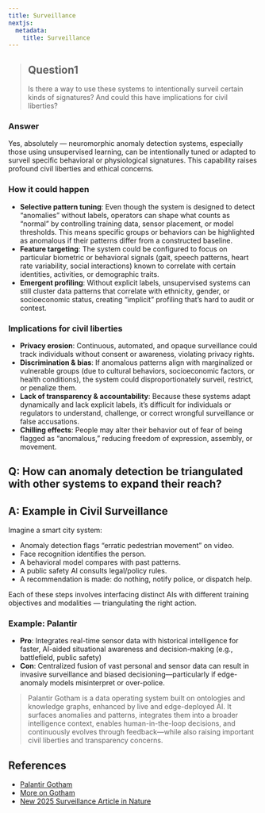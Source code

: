 ```yaml
---
title: Surveillance
nextjs:
  metadata:
    title: Surveillance
---
```


> ## Question1
> Is there a way to use these systems to intentionally surveil certain kinds of signatures? And could this have implications for civil liberties?


### Answer
Yes, absolutely — neuromorphic anomaly detection systems, especially those using unsupervised learning, can be intentionally tuned or adapted to surveil specific behavioral or physiological signatures. This capability raises profound civil liberties and ethical concerns.

### How it could happen

* **Selective pattern tuning**: Even though the system is designed to detect “anomalies” without labels, operators can shape what counts as “normal” by controlling training data, sensor placement, or model thresholds. This means specific groups or behaviors can be highlighted as anomalous if their patterns differ from a constructed baseline.
* **Feature targeting**: The system could be configured to focus on particular biometric or behavioral signals (gait, speech patterns, heart rate variability, social interactions) known to correlate with certain identities, activities, or demographic traits.
* **Emergent profiling**: Without explicit labels, unsupervised systems can still cluster data patterns that correlate with ethnicity, gender, or socioeconomic status, creating “implicit” profiling that’s hard to audit or contest.

### Implications for civil liberties
* **Privacy erosion**: Continuous, automated, and opaque surveillance could track individuals without consent or awareness, violating privacy rights.
* **Discrimination & bias**: If anomalous patterns align with marginalized or vulnerable groups (due to cultural behaviors, socioeconomic factors, or health conditions), the system could disproportionately surveil, restrict, or penalize them.
* **Lack of transparency & accountability**: Because these systems adapt dynamically and lack explicit labels, it’s difficult for individuals or regulators to understand, challenge, or correct wrongful surveillance or false accusations.
* **Chilling effects**: People may alter their behavior out of fear of being flagged as “anomalous,” reducing freedom of expression, assembly, or movement.


## Q: How can anomaly detection be triangulated with other systems to expand their reach?


## A: Example in Civil Surveillance
Imagine a smart city system:
* Anomaly detection flags “erratic pedestrian movement” on video.
* Face recognition identifies the person.
* A behavioral model compares with past patterns.
* A public safety AI consults legal/policy rules.
* A recommendation is made: do nothing, notify police, or dispatch help.

Each of these steps involves interfacing distinct AIs with different training objectives and modalities — triangulating the right action.

### Example: Palantir
* **Pro**: Integrates real-time sensor data with historical intelligence for faster, AI-aided situational awareness and decision-making (e.g., battlefield, public safety)
* **Con**: Centralized fusion of vast personal and sensor data can result in invasive surveillance and biased decisioning—particularly if edge-anomaly models misinterpret or over-police.

> Palantir Gotham is a data operating system built on ontologies and knowledge graphs, enhanced by live and edge-deployed AI. It surfaces anomalies and patterns, integrates them into a broader intelligence context, enables human-in-the-loop decisions, and continuously evolves through feedback—while also raising important civil liberties and transparency concerns.

## References
* [Palantir Gotham](https://www.nytimes.com/2025/05/30/technology/trump-palantir-data-americans.html)
* [More on Gotham](https://www.youtube.com/watch?v=uZi-nqrhID0)
* [New 2025 Surveillance Article in Nature](https://www.nature.com/articles/s41586-025-08972-6)